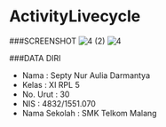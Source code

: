 # ActivityLivecycle

###SCREENSHOT
![4 (2)](https://s10.postimg.org/wmvg8n049/4_2.jpg)
![4](https://s21.postimg.org/lif2qxhmv/image.jpg)

###DATA DIRI
- Nama          : Septy Nur Aulia Darmantya
- Kelas         : XI RPL 5
- No. Urut      : 30
- NIS           : 4832/1551.070
- Nama Sekolah  : SMK Telkom Malang

